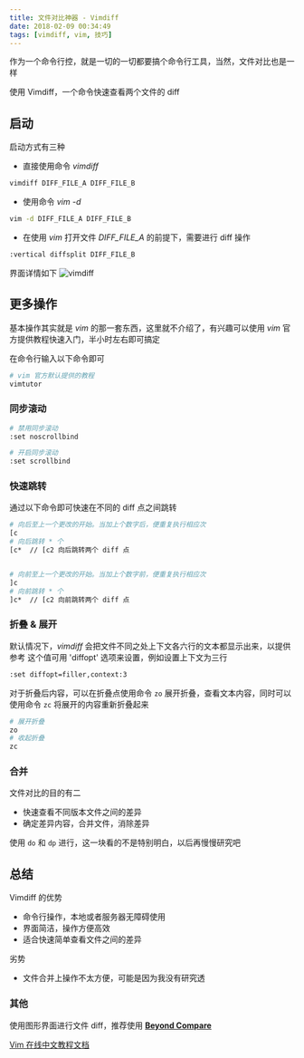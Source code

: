 ```yaml
---
title: 文件对比神器 - Vimdiff
date: 2018-02-09 00:34:49
tags: [vimdiff, vim, 技巧]
---
```


作为一个命令行控，就是一切的一切都要搞个命令行工具，当然，文件对比也是一样

使用 Vimdiff，一个命令快速查看两个文件的 diff

## 启动

启动方式有三种

- 直接使用命令 *vimdiff*

```bash
vimdiff DIFF_FILE_A DIFF_FILE_B
```

- 使用命令 *vim -d*

```bash
vim -d DIFF_FILE_A DIFF_FILE_B
```

- 在使用 *vim* 打开文件 *DIFF_FILE_A* 的前提下，需要进行 diff 操作

```bash
:vertical diffsplit DIFF_FILE_B
```

界面详情如下
![vimdiff](https://i.loli.net/2018/02/09/5a7c8e7273d5c.png)

## 更多操作

基本操作其实就是 *vim* 的那一套东西，这里就不介绍了，有兴趣可以使用 *vim* 官方提供教程快速入门，半小时左右即可搞定

在命令行输入以下命令即可

```bash
# vim 官方默认提供的教程
vimtutor
```

### 同步滚动

```bash
# 禁用同步滚动
:set noscrollbind

# 开启同步滚动
:set scrollbind
```

### 快速跳转

通过以下命令即可快速在不同的 diff 点之间跳转

```bash
# 向后至上一个更改的开始。当加上个数字后，便重复执行相应次
[c
# 向后跳转 * 个
[c*  // [c2 向后跳转两个 diff 点


# 向前至上一个更改的开始。当加上个数字前，便重复执行相应次
]c
# 向前跳转 * 个
]c*  // [c2 向前跳转两个 diff 点
```

### 折叠 & 展开

默认情况下，*vimdiff* 会把文件不同之处上下文各六行的文本都显示出来，以提供参考
这个值可用 'diffopt' 选项来设置，例如设置上下文为三行

```Bash
:set diffopt=filler,context:3
```

对于折叠后内容，可以在折叠点使用命令 `zo` 展开折叠，查看文本内容，同时可以使用命令 `zc` 将展开的内容重新折叠起来

```bash
# 展开折叠
zo
# 收起折叠
zc
```

### 合并

文件对比的目的有二

- 快速查看不同版本文件之间的差异
- 确定差异内容，合并文件，消除差异

使用 `do` 和 `dp` 进行，这一块看的不是特别明白，以后再慢慢研究吧

## 总结

Vimdiff 的优势

- 命令行操作，本地或者服务器无障碍使用
- 界面简洁，操作方便高效
- 适合快速简单查看文件之间的差异

劣势

- 文件合并上操作不太方便，可能是因为我没有研究透

### 其他

使用图形界面进行文件 diff，推荐使用 **[Beyond Compare](https://www.scootersoftware.com/)** 

[Vim 在线中文教程文档](http://man.chinaunix.net/newsoft/vi/doc/help.html)
